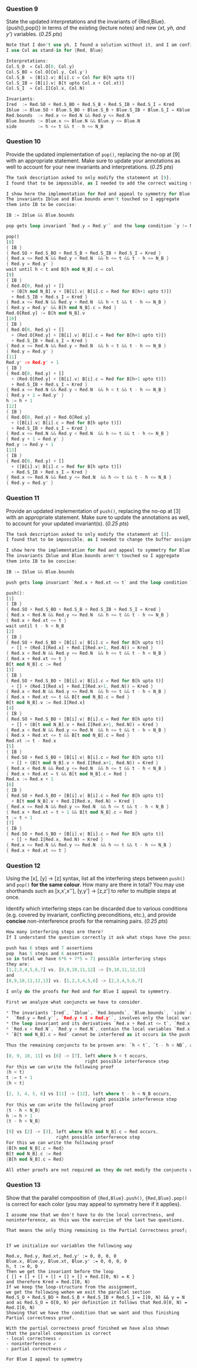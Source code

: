 ### Question 9

State the updated interpretations and the invariants of {Red,Blue}.{push(),pop()} in terms of the existing (lecture notes) and new (*xt, yh, and y'*) variables. (*0.25 pts*)

````rust
Note that I don't use yh, I found a solution without it, and I am confident it works.
I use Col as stand-in for {Red, Blue}

Interpretations:
Col.S_O  = Col.O[0, Col.y)
Col.S_BO = Col.O[Col.y, Col.y')
Col.S_B  = [B[i].v| B[i].c = Col for B[h upto t)]
Col.S_IB = [B[i].v| B[t upto Col.x + Col.xt)]
Col.S_I  = Col.I[Col.x, Col.N)

Invariants:
Ired  := Red.SO + Red.S_BO + Red.S_B + Red.S_IB + Red.S_I = Kred
Iblue := Blue.SO + Blue.S_BO + Blue.S_B + Blue.S_IB + Blue.S_I = Kblue
Red.bounds  := Red.x <= Red.N && Red.y <= Red.N
Blue.bounds := Blue.x <= Blue.N && Blue.y <= Blue.N
side        := h <= t && t - h <= N_B
````

### Question 10

Provide the updated implementation of `pop()`, replacing the no-op at [9] with an appropriate statement. Make sure to update your annotations as well to account for your new invariants and interpretations. (*0.25 pts*)

````rust
The task description asked to only modify the statement at [9].
I found that to be impossible, as I needed to add the correct waiting statment and change the buffer read as well.

I show here the implementation for Red and appeal to symmetry for Blue. 
The invariants Iblue and Blue.bounds aren't touched so I aggregate
them into IB to be concise:

IB := Iblue && Blue.bounds

pop gets loop invariant `Red.y = Red.y'` and the loop condition `y != N`

pop()
[8]
{ IB }
{ Red.SO + Red.S_BO + Red.S_B + Red.S_IB + Red.S_I = Kred }
{ Red.x <= Red.N && Red.y < Red.N  && h <= t && t - h <= N_B }
{ Red.y = Red.y' }
wait until h < t and B[h mod N_B].c = col
[9]
{ IB }
{ Red.O[0, Red.y) + [] 
  + (B[h mod N_B].v + [B[i].v| B[i].c = Red for B[h+1 upto t)]) 
  + Red.S_IB + Red.s_I = Kred }
{ Red.x <= Red.N && Red.y < Red.N  && h < t && t - h <= N_B }
{ Red.y = Red.y' && B[h mod N_B].c = Red }
Red.O[Red.y] := B[h mod N_B].v
[10]
{ IB }
{ Red.O[0, Red.y) + [] 
  + (Red.O[Red.y] + [B[i].v| B[i].c = Red for B[h+1 upto t)]) 
  + Red.S_IB + Red.s_I = Kred }
{ Red.x <= Red.N && Red.y < Red.N  && h < t && t - h <= N_B }
{ Red.y = Red.y' }
[11]
Red.y' := Red.y' + 1
{ IB }
{ Red.O[0, Red.y) + [] 
  + (Red.O[Red.y] + [B[i].v| B[i].c = Red for B[h+1 upto t)]) 
  + Red.S_IB + Red.s_I = Kred }
{ Red.x <= Red.N && Red.y < Red.N  && h < t && t - h <= N_B }
{ Red.y + 1 = Red.y' }
h := h + 1
[12]
{ IB }
{ Red.O[0, Red.y) + Red.O[Red.y] 
  + ([B[i].v| B[i].c = Red for B[h upto t)]) 
  + Red.S_IB + Red.s_I = Kred }
{ Red.x <= Red.N && Red.y < Red.N  && h <= t && t - h <= N_B }
{ Red.y + 1 = Red.y' }
Red.y := Red.y + 1
[13]
{ IB }
{ Red.O[0, Red.y) + []
  + ([B[i].v| B[i].c = Red for B[h upto t)]) 
  + Red.S_IB + Red.s_I = Kred }
{ Red.x <= Red.N && Red.y <= Red.N  && h <= t && t - h <= N_B }
{ Red.y = Red.y' }
````

### Question 11

Provide an updated implementation of `push()`, replacing the no-op at [3] with an appropriate statement. Make sure to update the annotations as well, to account for your updated invariant(s). (*0.25 pts*)

````rust
The task description asked to only modify the statement at [3].
I found that to be impossible, as I needed to change the buffer assignment as well.

I show here the implementation for Red and appeal to symmetry for Blue. 
The invariants Iblue and Blue.bounds aren't touched so I aggregate
them into IB to be concise:

IB := Iblue && Blue.bounds

push gets loop invariant `Red.x + Red.xt <= t` and the loop condition `x != N`

push():
[1]
{ IB }
{ Red.SO + Red.S_BO + Red.S_B + Red.S_IB + Red.S_I = Kred }
{ Red.x < Red.N && Red.y <= Red.N  && h <= t && t - h <= N_B }
{ Red.x + Red.xt <= t }
wait until t - h < N_B
[2]
{ IB }
{ Red.SO + Red.S_BO + [B[i].v| B[i].c = Red for B[h upto t)] 
  + [] + (Red.I[Red.x] + Red.I[Red.x+1, Red.N)) = Kred }
{ Red.x < Red.N && Red.y <= Red.N  && h <= t && t - h < N_B }
{ Red.x + Red.xt <= t }
B[t mod N_B].c := Red
[3]
{ IB }
{ Red.SO + Red.S_BO + [B[i].v| B[i].c = Red for B[h upto t)] 
  + [] + (Red.I[Red.x] + Red.I[Red.x+1, Red.N)) = Kred }
{ Red.x < Red.N && Red.y <= Red.N  && h <= t && t - h < N_B }
{ Red.x + Red.xt <= t && B[t mod N_B].c = Red }
B[t mod N_B].v := Red.I[Red.x]
[4]
{ IB }
{ Red.SO + Red.S_BO + [B[i].v| B[i].c = Red for B[h upto t)] 
  + [] + (B[t mod N_B].v + Red.I[Red.x+1, Red.N)) = Kred }
{ Red.x < Red.N && Red.y <= Red.N  && h <= t && t - h < N_B }
{ Red.x + Red.xt <= t && B[t mod N_B].c = Red }
Red.xt := t - Red.x
[5]
{ IB }
{ Red.SO + Red.S_BO + [B[i].v| B[i].c = Red for B[h upto t)] 
  + [] + (B[t mod N_B].v + Red.I[Red.x+1, Red.N)) = Kred }
{ Red.x < Red.N && Red.y <= Red.N  && h <= t && t - h < N_B }
{ Red.x + Red.xt = t && B[t mod N_B].c = Red }
Red.x := Red.x + 1
[6]
{ IB }
{ Red.SO + Red.S_BO + [B[i].v| B[i].c = Red for B[h upto t)] 
  + B[t mod N_B].v + Red.I[Red.x, Red.N) = Kred }
{ Red.x <= Red.N && Red.y <= Red.N  && h <= t && t - h < N_B }
{ Red.x + Red.xt = t + 1 && B[t mod N_B].c = Red }
t := t + 1
[7]
{ IB }
{ Red.SO + Red.S_BO + [B[i].v| B[i].c = Red for B[h upto t)] 
  + [] + Red.I[Red.x, Red.N) = Kred }
{ Red.x <= Red.N && Red.y <= Red.N  && h <= t && t - h <= N_B }
{ Red.x + Red.xt <= t }
````

### Question 12

Using the [x], [y] -> [z] syntax, list all the interfering steps between `push()` and `pop()` **for the same colour**. How many are there in total? You may use shorthands such as [x,x',x''], [y,y'] -> [z,z'] to refer to multiple steps at once.

Identify which interfering steps can be discarded due to various conditions (e.g. covered by invariant, conflicting preconditions, etc.), and provide **concise** non-interference proofs for the remaining pairs. (*0.25 pts*)

````rust
How many interfering steps are there?
If I understand the question correctly it ask what steps have the possibility of interfering. This possiblitity has every pair.

push has 6 steps and 7 assertions
pop  has 5 steps and 6 assertions
so in total we have 6*6 + 7*5 = 71 possible interfering steps
they are:
[1,2,3,4,5,6,7] vs. [8,9,10,11,12] -> [9,10,11,12,13]
and
[8,9,10,11,12,13] vs. [1,2,3,4,5,6] -> [2,3,4,5,6,7]

I only do the proofs for Red and for Blue I appeal to symmetry.

First we analyze what conjuncts we have to consider.

* The invariants `Ired`, `Iblue`, `Red.bounds`, `Blue.bounds`, `side` are preserved in every step. Thus no interfering can invalidate them.
*  `Red.y = Red.y'`, `Red.y + 1 = Red.y'`, involves only the local variables thus interference is not possible
* the loop invariant and its derivatives `Red.x + Red.xt <= t`, `Red.x + Red.xt = t`, `Red.x + Red.xt = t + 1`, contain the local variables `Red.x` and `Red.xt` and the shared variable `t`. All variables are only updated and used in one thread, which means no other thread can invalidate them.
* `Red.x < Red.N`, `Red.y < Red.N`, contain the local variables `Red.x` and `Red.y` and the constant value `Red.N`, thus interference is impossible.
* `B[t mod N_B].c = Red` cannot be interfered as it occurs in the push thread and the `pop` does neither modify `t` nor `B[any-entry].c`.

Thus the remaining conjuncts to be proven are: `h < t`, `t - h < NB`, and `B[h mod N_B].c = Red`

[8, 9, 10, 11] vs [6] -> [7], left where h < t occurs,
                              right possible interference step
For this we can write the following proof
{h < t}
t := t + 1
{h < t}

[2, 3, 4, 5, 6] vs [11] -> [12], left where t - h < N_B occurs,
                                 right possible interference step
For this we can write the following proof
{t - h < N_B}
h := h + 1
{t - h < N_B}

[9] vs [2] -> [3], left where B[h mod N_B].c = Red occurs,
                   right possible interference step
For this we can write the following proof
{B[h mod N_B].c = Red}
B[t mod N_B].c := Red
{B[h mod N_B].c = Red}

All other proofs are not required as they do not modify the conjuncts whose interference we need to proof.
````

### Question 13

Show that the parallel composition of `{Red,Blue}.push()`, `{Red,Blue}.pop()` is correct for each color (you may appeal to symmetry here if it applies).

````
I assume now that we don't have to do the local correctness, and noninterference, as this was the exercise of the last two questions.

That means the only thing remaining is the Partial Correctness proof;


If we initialize our variables the following way

Red.x, Red.y, Red.xt, Red.y' := 0, 0, 0, 0
Blue.x, Blue.y, Blue.xt, Blue.y' := 0, 0, 0, 0
h, t := 0, 0
Then we get the invariant before the loop 
{ [] + [] + [] + [] + [] + [] + Red.I[0, N) = K }
and therefore Kred = Red.I[0, N)
If we keep the loop-structure from the assignment,
we get the following wehen we exit the parallel section
Red.S_O + Red.S_BO + Red.S_B + Red.S_IB + Red.S_I = I[0, N) && y = N
and as Red.S_O = O[0, N) per definition it follows that Red.O[0, N) = Red.I[0, N)
Showing that we have the condition that we want and thus finishing
Partial correctness proof.

With the partial correctness proof finished we have also shown 
that the parallel composition is correct
- local correctness ✓
- noninterference ✓
- partial correctness ✓

For Blue I appeal to symmetry
````